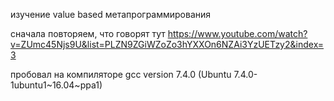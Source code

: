 изучение value based метапрограммирования

сначала повторяем, что говорят тут https://www.youtube.com/watch?v=ZUmc45Njs9U&list=PLZN9ZGiWZoZo3hYXXOn6NZAi3YzUETzy2&index=3

пробовал на компиляторе gcc version 7.4.0 (Ubuntu 7.4.0-1ubuntu1~16.04~ppa1)